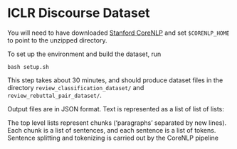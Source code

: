 # ICLR Discourse Dataset

You will need to have downloaded [Stanford CoreNLP](https://stanfordnlp.github.io/CoreNLP/) and set `$CORENLP_HOME` to point to the unzipped directory.

To set up the environment and build the dataset, run

```
bash setup.sh
```

This step takes about 30 minutes, and should produce dataset files in the directory `review_classification_dataset/` and `review_rebuttal_pair_dataset/`.

Output files are in JSON format. Text is represented as a list of list of
lists:

The top level lists represent chunks (‘paragraphs’ separated by new
lines). Each chunk is a list of sentences, and each sentence is a list of
tokens. Sentence splitting and tokenizing is carried out by the CoreNLP pipeline


